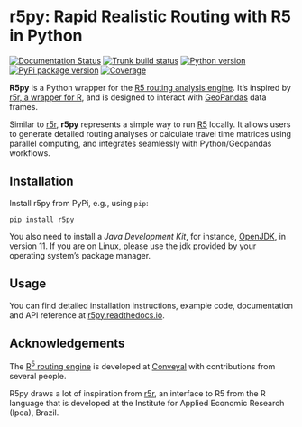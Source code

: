 # r5py: Rapid Realistic Routing with R5 in Python

[![Documentation Status](https://readthedocs.org/projects/r5py/badge/?version=stable)](https://r5py.readthedocs.io/en/stable/?badge=stable)
[![Trunk build status](https://github.com/r5py/r5py/actions/workflows/build-merged-pull-requests.yml/badge.svg)](https://github.com/r5py/r5py/actions/workflows/build-merged-pull-requests.yml)
[![Python version](https://img.shields.io/pypi/pyversions/r5py)](https://pypi.org/project/r5py)
[![PyPi package version](https://img.shields.io/pypi/v/r5py)](https://pypi.org/project/r5py)
[![Coverage](https://codecov.io/gh/r5py/r5py/branch/main/graph/badge.svg?token=WG8RBMZBK6)](https://codecov.io/gh/r5py/r5py)

**R5py** is a Python wrapper for the [R5 routing analysis
engine](https://github.com/conveyal/r5). It’s inspired by [r5r, a wrapper for
R](https://ipeagit.github.io/r5r/), and is designed to interact with
[GeoPandas](https://geopandas.org/) data frames.

Similar to [r5r](https://ipeagit.github.io/r5r/), **r5py** represents a simple
way to run [R5](https://github.com/conveyal/r5) locally. It allows users to
generate detailed routing analyses or calculate travel time matrices using
parallel computing, and integrates seamlessly with Python/Geopandas workflows.


## Installation

Install r5py from PyPi, e.g., using `pip`:

```
pip install r5py
```

You also need to install a *Java Development Kit*, for instance,
[OpenJDK](http://jdk.java.net/java-se-ri/11), in version 11. If you are on
Linux, please use the jdk provided by your operating system’s package manager.


## Usage

You can find detailed installation instructions, example code, documentation and
API reference at [r5py.readthedocs.io](https://r5py.readthedocs.io).


## Acknowledgements

The [R<sup>5</sup> routing engine](https://github.com/conveyal/r5) is developed
at [Conveyal](https://www.conveyal.com/) with contributions from several people.

R5py draws a lot of inspiration from [r5r](https://github.com/ipeaGIT/r5r/), an
interface to R5 from the R language that is developed at the Institute for Applied
Economic Research (Ipea), Brazil.

<!--//

TODO:
Citation (at least a Zenodo link, first; then also a software paper)

//-->
